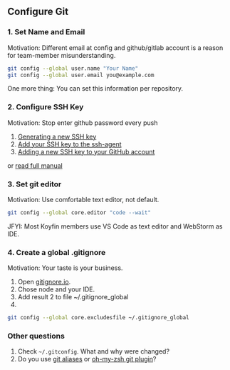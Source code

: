 ## Configure Git

### 1. Set Name and Email

Motivation: Different email at config and github/gitlab account is a reason for team-member misunderstanding.

```bash
git config --global user.name "Your Name"
git config --global user.email you@example.com
```

One more thing: You can set this information per repository.

### 2. Configure SSH Key

Motivation: Stop enter github password every push

1. [Generating a new SSH key](https://help.github.com/en/articles/generating-a-new-ssh-key-and-adding-it-to-the-ssh-agent#generating-a-new-ssh-key)
2. [Add your SSH key to the ssh-agent](https://help.github.com/en/articles/generating-a-new-ssh-key-and-adding-it-to-the-ssh-agent#adding-your-ssh-key-to-the-ssh-agent)
3. [Adding a new SSH key to your GitHub account](https://help.github.com/en/articles/adding-a-new-ssh-key-to-your-github-account)

or [read full manual](https://help.github.com/en/articles/connecting-to-github-with-ssh)

### 3. Set git editor

Motivation: Use comfortable text editor, not default.

```bash
git config --global core.editor "code --wait"
```

JFYI: Most Koyfin members use VS Code as text editor and WebStorm as IDE.

### 4. Create a global .gitignore

Motivation: Your taste is your business.

1. Open [gitignore.io](https://www.gitignore.io/).
2. Chose node and your IDE.
3. Add result 2 to file ~/.gitignore_global
4.
```bash
git config --global core.excludesfile ~/.gitignore_global
```

### Other questions

1. Check `~/.gitconfig`. What and why were changed?
2. Do you use [git aliases](https://githowto.com/aliases) or [oh-my-zsh git plugin](https://github.com/robbyrussell/oh-my-zsh/wiki/Plugins#git)?
